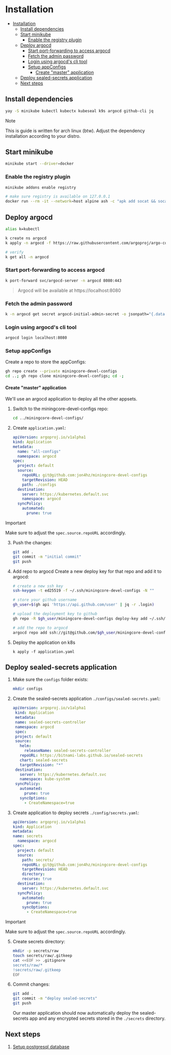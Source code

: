 # Installation

- [Installation](#installation)
  - [Install dependencies](#install-dependencies)
  - [Start minikube](#start-minikube)
    - [Enable the registry plugin](#enable-the-registry-plugin)
  - [Deploy argocd](#deploy-argocd)
    - [Start port-forwarding to access argocd](#start-port-forwarding-to-access-argocd)
    - [Fetch the admin password](#fetch-the-admin-password)
    - [Login using argocd's cli tool](#login-using-argocds-cli-tool)
    - [Setup appConfigs](#setup-appconfigs)
      - [Create "master" application](#create-master-application)
  - [Deploy sealed-secrets application](#deploy-sealed-secrets-application)
  - [Next steps](#next-steps)


## Install dependencies
```bash
yay -S minikube kubectl kubectx kubeseal k9s argocd github-cli jq
```
> [!NOTE]
> This is guide is written for arch linux (btw). Adjust the dependency installation according to your distro.

## Start minikube
```bash
minikube start --driver=docker
```

### Enable the registry plugin
```bash
minikube addons enable registry

# make sure registry is available on 127.0.0.1
docker run --rm -it --network=host alpine ash -c "apk add socat && socat TCP-LISTEN:5000,reuseaddr,fork TCP:$(minikube ip):5000"
```

## Deploy argocd
```bash
alias k=kubectl

k create ns argocd
k apply -n argocd -f https://raw.githubusercontent.com/argoproj/argo-cd/stable/manifests/install.yaml

# verify
k get all -n argocd
```

### Start port-forwarding to access argocd
```bash
k port-forward svc/argocd-server -n argocd 8080:443
```
> Argocd will be available at https://localhost:8080

### Fetch the admin password
```bash
k -n argocd get secret argocd-initial-admin-secret -o jsonpath="{.data.password}" | base64 -d; echo
```

### Login using argocd's cli tool
```bash
argocd login localhost:8080
```

### Setup appConfigs
Create a repo to store the appConfigs:
```bash
gh repo create --private miningcore-devel-configs
cd ..; gh repo clone miningcore-devel-configs; cd -;
```

#### Create "master" application
We'll use an argocd application to deploy all the other appsets.  

1. Switch to the miningcore-devel-configs repo:
    ```bash
    cd ../miningcore-devel-configs/
    ```

2. Create `application.yaml`:
    ```yaml
    apiVersion: argoproj.io/v1alpha1
    kind: Application
    metadata:
      name: "all-configs"
      namespace: argocd
    spec:
      project: default
      source:
        repoURL: git@github.com:jon4hz/miningcore-devel-configs
        targetRevision: HEAD
        path: ./configs
      destination:
        server: https://kubernetes.default.svc
        namespace: argocd
      syncPolicy:
        automated:
          prune: true
    ```
> [!IMPORTANT]  
> Make sure to adjust the `spec.source.repoURL` accordingly.

3. Push the changes:
    ```bash
    git add .
    git commit -m "initial commit"
    git push
    ```

4. Add repo to argocd
    Create a new deploy key for that repo and add it to argocd:
    ```bash
    # create a new ssh key
    ssh-keygen -t ed25519 -f ~/.ssh/miningcore-devel-configs -N ""

    # store your github username
    gh_user=$(gh api 'https://api.github.com/user' | jq -r .login)

    # upload the deployment key to github
    gh repo -R $gh_user/miningcore-devel-configs deploy-key add ~/.ssh/miningcore-devel-configs.pub

    # add the repo to argocd
    argocd repo add ssh://git@github.com/$gh_user/miningcore-devel-configs --ssh-private-key-path ~/.ssh/miningcore-devel-configs
    ```

5. Deploy the application on k8s
   ```
   k apply -f application.yaml
   ```

## Deploy sealed-secrets application
1. Make sure the `configs` folder exists:
   ```bash
   mkdir configs
   ```

2. Create the sealed-secrets application `./configs/sealed-secrets.yaml`:
   ```yaml
   apiVersion: argoproj.io/v1alpha1
    kind: Application
    metadata:
    name: sealed-secrets-controller
    namespace: argocd
    spec:
    project: default
    source:
      helm:
        releaseName: sealed-secrets-controller
      repoURL: https://bitnami-labs.github.io/sealed-secrets
      chart: sealed-secrets
      targetRevision: "*"
    destination:
      server: https://kubernetes.default.svc
      namespace: kube-system
    syncPolicy:
      automated:
        prune: true
      syncOptions:
        - CreateNamespace=true
   ```

3. Create application to deploy secrets `./config/secrets.yaml`:
   ```yaml
   apiVersion: argoproj.io/v1alpha1
   kind: Application
   metadata:
   name: secrets
     namespace: argocd
   spec:
     project: default
     source:
       path: secrets/
       repoURL: git@github.com:jon4hz/miningcore-devel-configs
       targetRevision: HEAD
       directory:
       recurse: true
     destination:
       server: https://kubernetes.default.svc
     syncPolicy:
       automated:
         prune: true
       syncOptions:
         - CreateNamespace=true
   ```
> [!IMPORTANT]  
> Make sure to adjust the `spec.source.repoURL` accordingly.

5. Create secrets directory:
   ```bash
   mkdir -p secrets/raw
   touch secrets/raw/.gitkeep
   cat <<EOF >> .gitignore
   secrets/raw/*
   !secrets/raw/.gitkeep
   EOF
   ```

6. Commit changes:
    ```bash
    git add .
    git commit -m "deploy sealed-secrets"
    git push
    ```
    Our master application should now automatically deploy the sealed-secrets app and any encrypted secrets stored in the `./secrets` directory.

## Next steps
1. [Setup postgresql database](./postgresql.md)